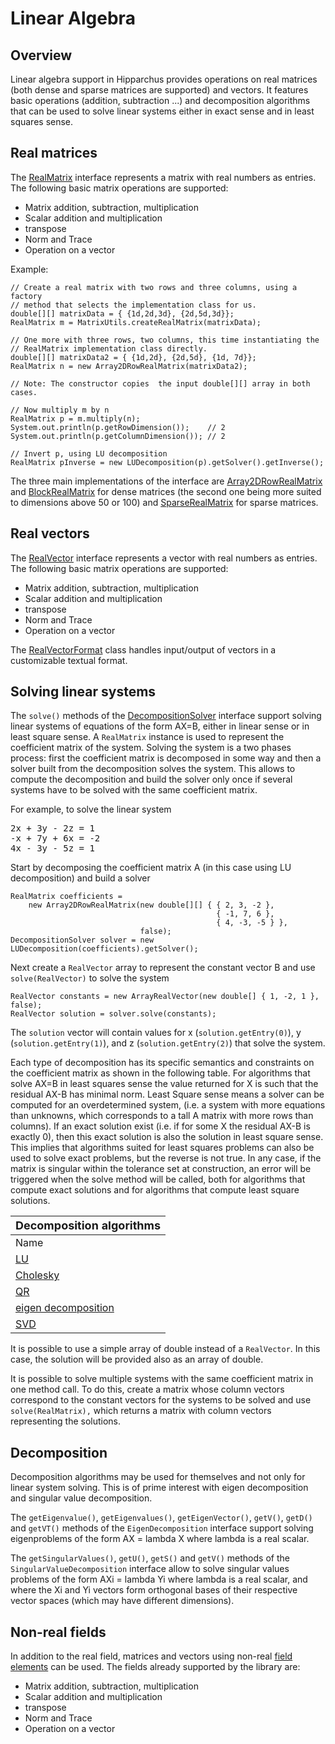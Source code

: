 # Linear Algebra
## Overview
Linear algebra support in Hipparchus provides operations on real matrices
(both dense and sparse matrices are supported) and vectors. It features basic
operations (addition, subtraction ...) and decomposition algorithms that can
be used to solve linear systems either in exact sense and in least squares sense.


## Real matrices
The [RealMatrix](../apidocs/org/hipparchus/linear/RealMatrix.html)
interface represents a matrix with real numbers as entries.
The following basic matrix operations are supported:

* Matrix addition, subtraction, multiplication
* Scalar addition and multiplication
* transpose
* Norm and Trace
* Operation on a vector

Example:

    // Create a real matrix with two rows and three columns, using a factory
    // method that selects the implementation class for us.
    double[][] matrixData = { {1d,2d,3d}, {2d,5d,3d}};
    RealMatrix m = MatrixUtils.createRealMatrix(matrixData);
    
    // One more with three rows, two columns, this time instantiating the
    // RealMatrix implementation class directly.
    double[][] matrixData2 = { {1d,2d}, {2d,5d}, {1d, 7d}};
    RealMatrix n = new Array2DRowRealMatrix(matrixData2);
    
    // Note: The constructor copies  the input double[][] array in both cases.
    
    // Now multiply m by n
    RealMatrix p = m.multiply(n);
    System.out.println(p.getRowDimension());    // 2
    System.out.println(p.getColumnDimension()); // 2
    
    // Invert p, using LU decomposition
    RealMatrix pInverse = new LUDecomposition(p).getSolver().getInverse();

The three main implementations of the interface are
[Array2DRowRealMatrix](../apidocs/org.hipparchus/linear/Array2DRowRealMatrix.html) and
[BlockRealMatrix](../apidocs/org.hipparchus/linear/BlockRealMatrix.html) for dense matrices
(the second one being more suited to dimensions above 50 or 100) and
[SparseRealMatrix](../apidocs/org.hipparchus/linear/SparseRealMatrix.html) for sparse matrices.

## Real vectors

The [RealVector](../apidocs/org/hipparchus/linear/RealVector.html)
interface represents a vector with real numbers as
entries.  The following basic matrix operations are supported:

* Matrix addition, subtraction, multiplication
* Scalar addition and multiplication
* transpose
* Norm and Trace
* Operation on a vector

The [RealVectorFormat](../apidocs/org/hipparchus/linear/RealVectorFormat.html)
class handles input/output of vectors in a customizable textual format.


## Solving linear systems
The `solve()` methods of the
[DecompositionSolver](../apidocs/org.hipparchus/linear/DecompositionSolver.html)
interface support solving linear systems of equations of the form AX=B, either
in linear sense or in least square sense. A `RealMatrix` instance is
used to represent the coefficient matrix of the system. Solving the system is a
two phases process: first the coefficient matrix is decomposed in some way and
then a solver built from the decomposition solves the system. This allows to
compute the decomposition and build the solver only once if several systems have
to be solved with the same coefficient matrix.

For example, to solve the linear system
<pre>
2x + 3y - 2z = 1
-x + 7y + 6x = -2
4x - 3y - 5z = 1
</pre>
Start by decomposing the coefficient matrix A (in this case using LU decomposition)
and build a solver

    RealMatrix coefficients =
        new Array2DRowRealMatrix(new double[][] { { 2, 3, -2 },
                                                  { -1, 7, 6 },
                                                  { 4, -3, -5 } },
                                 false);
    DecompositionSolver solver = new LUDecomposition(coefficients).getSolver();

Next create a `RealVector` array to represent the constant
vector B and use `solve(RealVector)` to solve the system

    RealVector constants = new ArrayRealVector(new double[] { 1, -2, 1 }, false);
    RealVector solution = solver.solve(constants);

The `solution` vector will contain values for x
(`solution.getEntry(0)`), y (`solution.getEntry(1)`),
and z (`solution.getEntry(2)`) that solve the system.

Each type of decomposition has its specific semantics and constraints on
the coefficient matrix as shown in the following table. For algorithms that
solve AX=B in least squares sense the value returned for X is such that the
residual AX-B has minimal norm. Least Square sense means a solver can be computed
for an overdetermined system, (i.e. a system with more equations than unknowns,
which corresponds to a tall A matrix with more rows than columns). If an exact
solution exist (i.e. if for some X the residual AX-B is exactly 0), then this
exact solution is also the solution in least square sense. This implies that
algorithms suited for least squares problems can also be used to solve exact
problems, but the reverse is not true. In any case, if the matrix is singular
within the tolerance set at construction, an error will be triggered when
the solve method will be called, both for algorithms that compute exact solutions
and for algorithms that compute least square solutions.

| <font size="+1">Decomposition algorithms</font> |
| --- |
| Name | coefficients matrix | problem type |
| [LU](../apidocs/org/hipparchus/linear/LUDecomposition.html) | square | exact solution only |
| [Cholesky](../apidocs/org/hipparchus/linear/CholeskyDecomposition.html) | symmetric positive definite | exact solution only |
| [QR](../apidocs/org/hipparchus/linear/QRDecomposition.html) | any | least squares solution |
| [eigen decomposition](../apidocs/org/hipparchus/linear/EigenDecomposition.html) | square | exact solution only |
| [SVD](../apidocs/org/hipparchus/linear/SingularValueDecomposition.html) | any | least squares solution |

It is possible to use a simple array of double instead of a `RealVector`.
In this case, the solution will be provided also as an array of double.

It is possible to solve multiple systems with the same coefficient matrix
in one method call.  To do this, create a matrix whose column vectors correspond
to the constant vectors for the systems to be solved and use `solve(RealMatrix),`
which returns a matrix with column vectors representing the solutions.


## Decomposition

Decomposition algorithms may be used for themselves and not only for linear system solving.
This is of prime interest with eigen decomposition and singular value decomposition.

The `getEigenvalue()`, `getEigenvalues()`, `getEigenVector()`,
`getV()`, `getD()` and `getVT()` methods of the
`EigenDecomposition` interface support solving eigenproblems of the form
AX = lambda X where lambda is a real scalar.

The `getSingularValues()`, `getU()`, `getS()` and
`getV()` methods of the `SingularValueDecomposition` interface
allow to solve singular values problems of the form AXi = lambda Yi where lambda is a
real scalar, and where the Xi and Yi vectors form orthogonal bases of their respective
vector spaces (which may have different dimensions).


## Non-real fields

In addition to the real field, matrices and vectors using non-real
[field elements](../apidocs/org.hipparchus/FieldElement.html) can be used.
The fields already supported by the library are:

* Matrix addition, subtraction, multiplication
* Scalar addition and multiplication
* transpose
* Norm and Trace
* Operation on a vector
